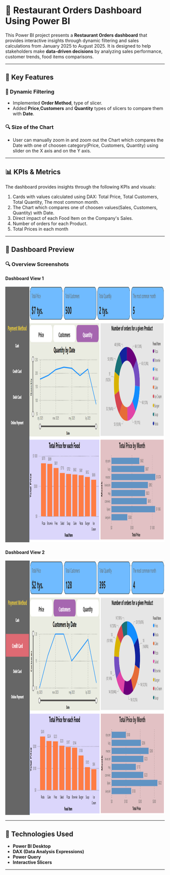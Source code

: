 # 💼 Restaurant Orders Dashboard Using Power BI

This Power BI project presents a **Restaurant Orders dashboard** that provides interactive insights through dynamic filtering and sales calculations from January 2025 to August 2025. It is designed to help stakeholders make **data-driven decisions** by analyzing sales performance, customer trends, food items comparisons.

---

## 🔧 Key Features

### 🎯 Dynamic Filtering
- Implemented **Order Method**, type of slicer.
- Added **Price**,**Customers** and **Quantity** types of slicers to compare them with **Date**.

### 🔍 Size of the Chart
- User can manually zoom in and zoom out the Chart which compares the Date with one of choosen category(Price, Customers, Quantity) using slider on the X axis and on the Y axis.

---

## 📊 KPIs & Metrics

The dashboard provides insights through the following KPIs and visuals:

1. Cards with values ​​calculated using DAX: Total Price, Total Customers, Total Quantity, The most common month.
2. The Chart which compares one of choosen values(Sales, Customers, Quantity) with Date.
3. Direct impact of each Food Item on the Company's Sales.
4. Number of orders for each Product.
5. Total Prices in each month

---

## 📸 Dashboard Preview

### 🔍 Overview Screenshots

#### Dashboard View 1  
<img width="1437" height="807" alt="Dashboard1" src="https://github.com/filipbaryla/Restaurant_Orders/blob/main/Images/screenshot_1.png?raw=true" />

#### Dashboard View 2  
<img width="1436" height="803" alt="Dashboard 2" src="https://github.com/filipbaryla/Restaurant_Orders/blob/main/Images/screenshot_2.png?raw=true" />

---

## 📁 Technologies Used

- **Power BI Desktop**
- **DAX (Data Analysis Expressions)**
- **Power Query**
- **Interactive Slicers**

---
